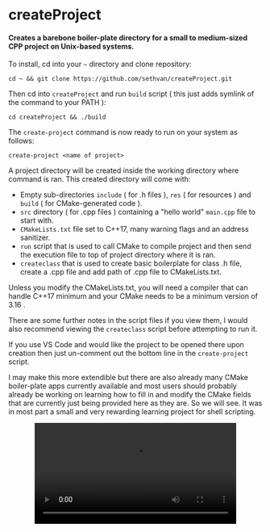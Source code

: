 # createProject
#### Creates a barebone boiler-plate directory for a small to medium-sized CPP project on Unix-based systems.  

To install, cd into your `~` directory and clone repository:
```
cd ~ && git clone https://github.com/sethvan/createProject.git
```
Then cd into `createProject` and run `build` script ( this just adds symlink of the command to your PATH ):
```
cd createProject && ./build
```

The `create-project` command is now ready to run on your system as follows:  
```
create-project <name of project>
```
A project directory will be created inside the working directory where command is ran.
This created directory will come with:
- Empty sub-directories `include` ( for .h files ), `res` ( for resources ) and `build` ( for CMake-generated code ).
- `src` directory ( for .cpp files ) containing a "hello world" `main.cpp` file to start with.
- `CMakeLists.txt` file set to C++17, many warning flags and an address sanitizer.
- `run` script that is used to call CMake to compile project and then send the execution file to top of project directory where it is ran.
- `createclass` that is used to create basic boilerplate for class .h file, create a .cpp file and add path of .cpp file to CMakeLists.txt.

Unless you modify the CMakeLists.txt, you will need a compiler that can handle C++17 minimum and your CMake needs to be a minimum version of 3.16 . 

There are some further notes in the script files if you view them, I would also recommend viewing the `createclass` script before attempting to run it.  

If you use VS Code and would like the project to be opened there upon creation then just un-comment out the bottom line in the `create-project` script.  

I may make this more extendible but there are also already many CMake boiler-plate apps currently available and most users should probably already be working on learning how to fill in and modify the CMake fields that are currently just being provided here as they are. So we will see. It was in most part
a small and very rewarding learning project for shell scripting.  
<div align="center">
  <video src="https://user-images.githubusercontent.com/78233173/206824922-5171771a-0ed0-49f5-b205-2e6433791d46.mp4" width=400/>
<div/>




